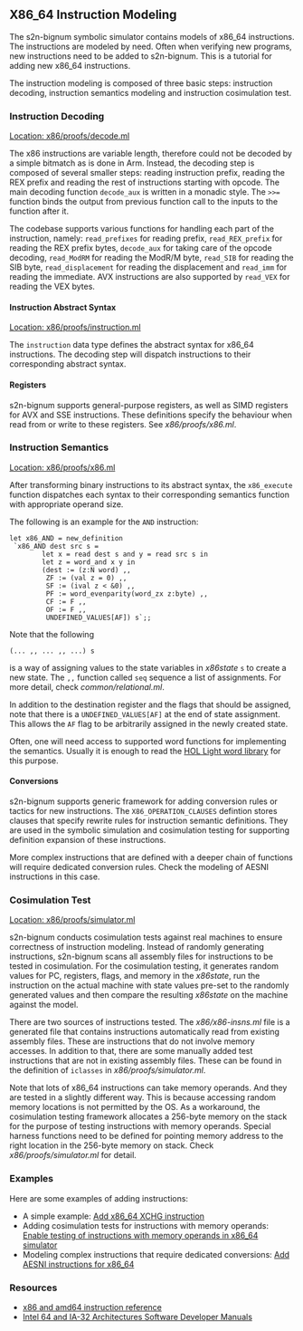 ## X86_64 Instruction Modeling

The s2n-bignum symbolic simulator contains models of x86_64 instructions. The instructions are modeled by need. Often when verifying new programs, new instructions need to be added to s2n-bignum. This is a tutorial for adding new x86_64 instructions.

The instruction modeling is composed of three basic steps: instruction decoding, instruction semantics modeling and instruction cosimulation test.

### Instruction Decoding

[Location: x86/proofs/decode.ml](proofs/decode.ml)

The x86 instructions are variable length, therefore could not be decoded by a simple bitmatch as is done in Arm. Instead, the decoding step is composed of several smaller steps: reading instruction prefix, reading the REX prefix and reading the rest of instructions starting with opcode. The main decoding function `decode_aux` is written in a monadic style. The `>>=` function binds the output from previous function call to the inputs to the function after it.

The codebase supports various functions for handling each part of the instruction, namely: `read_prefixes` for reading prefix, `read_REX_prefix` for reading the REX prefix bytes, `decode_aux` for taking care of the opcode decoding, `read_ModRM` for reading the ModR/M byte, `read_SIB` for reading the SIB byte, `read_displacement` for reading the displacement and `read_imm` for reading the immediate. AVX instructions are also supported by `read_VEX` for reading the VEX bytes.

#### Instruction Abstract Syntax

[Location: x86/proofs/instruction.ml](proofs/instruction.ml)

The `instruction` data type defines the abstract syntax for x86_64 instructions. The decoding step will dispatch instructions to their corresponding abstract syntax.

#### Registers

s2n-bignum supports general-purpose registers, as well as SIMD registers for AVX and SSE instructions. These definitions specify the behaviour when read from or write to these registers. See *x86/proofs/x86.ml*.

### Instruction Semantics

[Location: x86/proofs/x86.ml](proofs/x86.ml)

After transforming binary instructions to its abstract syntax, the `x86_execute` function dispatches each syntax to their corresponding semantics function with appropriate operand size.

The following is an example for the `AND` instruction:
```
let x86_AND = new_definition
 `x86_AND dest src s =
        let x = read dest s and y = read src s in
        let z = word_and x y in
        (dest := (z:N word) ,,
         ZF := (val z = 0) ,,
         SF := (ival z < &0) ,,
         PF := word_evenparity(word_zx z:byte) ,,
         CF := F ,,
         OF := F ,,
         UNDEFINED_VALUES[AF]) s`;;
```
Note that the following
```
(... ,, ... ,, ...) s
```
is a way of assigning values to the state variables in *x86state* `s` to create a new state. The `,,` function called `seq` sequence a list of assignments. For more detail, check *common/relational.ml*.

In addition to the destination register and the flags that should be assigned, note that there is a `UNDEFINED_VALUES[AF]` at the end of state assignment. This allows the `AF` flag to be arbitrarily assigned in the newly created state.

Often, one will need access to supported word functions for implementing the semantics. Usually it is enough to read the [HOL Light word library](https://github.com/jrh13/hol-light/blob/master/Library/words.ml) for this purpose.

#### Conversions

s2n-bignum supports generic framework for adding conversion rules or tactics for new instructions. The `X86_OPERATION_CLAUSES` defintion stores clauses that specify rewrite rules for instruction semantic definitions. They are used in the symbolic simulation and cosimulation testing for supporting definition expansion of these instructions.

More complex instructions that are defined with a deeper chain of functions will require dedicated conversion rules. Check the modeling of AESNI instructions in this case.

### Cosimulation Test

[Location: x86/proofs/simulator.ml](proofs/simulator.ml)

s2n-bignum conducts cosimulation tests against real machines to ensure correctness of instruction modeling. Instead of randomly generating instructions, s2n-bignum scans all assembly files for instructions to be tested in cosimulation. For the cosimulation testing, it generates random values for PC, registers, flags, and memory in the *x86state*, run the instruction on the actual machine with state values pre-set to the randomly generated values and then compare the resulting *x86state* on the machine against the model.

There are two sources of instructions tested. The *x86/x86-insns.ml* file is a generated file that contains instructions automatically read from existing assembly files. These are instructions that do not involve memory accesses. In addition to that, there are some manually added test instructions that are not in existing assembly files. These can be found in the definition of `iclasses` in *x86/proofs/simulator.ml*.

Note that lots of x86_64 instructions can take memory operands. And they are tested in a slightly different way. This is because accessing random memory locations is not permitted by the OS. As a workaround, the cosimulation testing framework allocates a 256-byte memory on the stack for the purpose of testing instructions with memory operands. Special harness functions need to be defined for pointing memory address to the right location in the 256-byte memory on stack. Check *x86/proofs/simulator.ml* for detail.

### Examples

Here are some examples of adding instructions:
* A simple example: [Add x86_64 XCHG instruction](https://github.com/awslabs/s2n-bignum/pull/184/files)
* Adding cosimulation tests for instructions with memory operands: [Enable testing of instructions with memory operands in x86_64 simulator](https://github.com/awslabs/s2n-bignum/pull/212)
* Modeling complex instructions that require dedicated conversions: [Add AESNI instructions for x86_64](https://github.com/awslabs/s2n-bignum/pull/208)

### Resources

* [x86 and amd64 instruction reference](https://www.felixcloutier.com/x86/)
* [Intel 64 and IA-32 Architectures Software Developer Manuals](https://www.intel.com/content/www/us/en/developer/articles/technical/intel-sdm.html)
